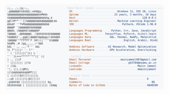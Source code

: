 <picture>
  <source srcset="https://raw.githubusercontent.com/mmazinjameel/mmazinjameel/main/dark_mode.svg?v=1739592651" media="(prefers-color-scheme: dark)">
  <img src="https://raw.githubusercontent.com/mmazinjameel/mmazinjameel/main/light_mode.svg?v=1739592651">
</picture>
